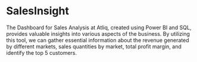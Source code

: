 # SalesInsight
The Dashboard for Sales Analysis at Atliq, created using Power BI and SQL, provides valuable insights into various aspects of the business. By utilizing this tool, we can gather essential information about the revenue generated by different markets, sales quantities by market, total profit margin, and identify the top 5 customers.
